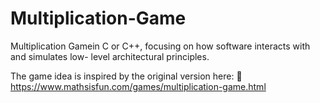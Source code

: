 # Multiplication-Game

Multiplication Gamein C or C++, focusing on how software interacts with and simulates low-
level architectural principles.

The game idea is inspired by the original version here:
🔗 https://www.mathsisfun.com/games/multiplication-game.html
